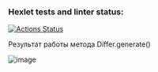 ### Hexlet tests and linter status:
[![Actions Status](https://github.com/maruseevvlad/java-project-71/actions/workflows/hexlet-check.yml/badge.svg)](https://github.com/maruseevvlad/java-project-71/actions)

Результат работы метода Differ.generate()

![image](https://github.com/user-attachments/assets/5ff472df-274a-458d-a8f7-607bd6a84809)
